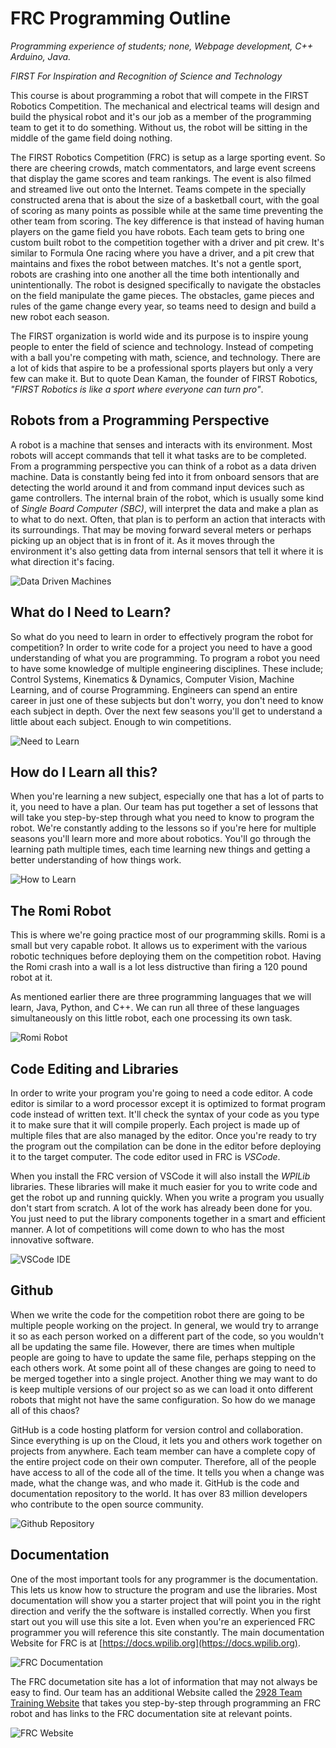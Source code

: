 # FRC Programming Outline
*Programming experience of students; none, Webpage development, C++ Arduino, Java.*

*FIRST For Inspiration and Recognition of Science and Technology*

This course is about programming a robot that will compete in the FIRST Robotics Competition.  The mechanical and electrical teams will design and build the physical robot and it's our job as a member of the programming team to get it to do something.  Without us, the robot will be sitting in the middle of the game field doing nothing.

The FIRST Robotics Competition (FRC) is setup as a large sporting event. So there are cheering crowds, match commentators, and large event screens that display the game scores and team rankings. The event is also filmed and streamed live out onto the Internet.  Teams compete in the specially constructed arena that is about the size of a basketball court, with the goal of scoring as many points as possible while at the same time preventing the other team from scoring.  The key difference is that instead of having human players on the game field you have robots.  Each team gets to bring one custom built robot to the competition together with a driver and pit crew. It's similar to Formula One racing where you have a driver, and a pit crew that maintains and fixes the robot between matches. It's not a gentle sport, robots are crashing into one another all the time both intentionally and unintentionally.  The robot is designed specifically to navigate the obstacles on the field manipulate the game pieces. The obstacles, game pieces and rules of the game change every year, so teams need to design and build a new robot each season.

The FIRST organization is world wide and its purpose is to inspire young people to enter the field of science and technology.  Instead of competing with a ball you're competing with math, science, and technology.  There are a lot of kids that aspire to be a professional sports players but only a very few can make it.  But to quote Dean Kaman, the founder of FIRST Robotics, *"FIRST Robotics is like a sport where everyone can turn pro"*.  

## Robots from a Programming Perspective
A robot is a machine that senses and interacts with its environment.  Most robots will accept commands that tell it what tasks are to be completed. From a programming perspective you can think of a robot as a data driven machine.  Data is constantly being fed into it from onboard sensors that are detecting the world around it and from command input devices such as game controllers.  The internal brain of the robot, which is usually some kind of *Single Board Computer (SBC)*, will interpret the data and make a plan as to what to do next.  Often, that plan is to perform an action that interacts with its surroundings.  That may be moving forward several meters or perhaps picking up an object that is in front of it.  As it moves through the environment it's also getting data from internal sensors that tell it where it is what direction it's facing.

![Data Driven Machines](../images/CourseIntroduction/CourseIntroduction.001.jpeg)

## What do I Need to Learn?

So what do you need to learn in order to effectively program the robot for competition?  In order to write code for a project you need to have a good understanding of what you are programming.  To program a robot you need to have some knowledge of multiple engineering disciplines.  These include; Control Systems, Kinematics & Dynamics, Computer Vision, Machine Learning, and of course Programming.  Engineers can spend an entire career in just one of these subjects but don't worry, you don't need to know each subject in depth.  Over the next few seasons you'll get to understand a little about each subject.  Enough to win competitions.

![Need to Learn](../images/CourseIntroduction/CourseIntroduction.002.jpeg)

## How do I Learn all this?
When you're learning a new subject, especially one that has a lot of parts to it, you need to have a plan.  Our team has put together a set of lessons that will take you step-by-step through what you need to know to program the robot.  We're constantly adding to the lessons so if you're here for multiple seasons you'll learn more and more about robotics.  You'll go through the learning path multiple times, each time learning new things and getting a better understanding of how things work.

![How to Learn](../images/CourseIntroduction/CourseIntroduction.003.jpeg)

## The Romi Robot

This is where we're going practice most of our programming skills.  Romi is a small but very capable robot.  It allows us to experiment with the various robotic techniques before deploying them on the competition robot.  Having the Romi crash into a wall is a lot less distructive than firing a 120 pound robot at it.

As mentioned earlier there are three programming languages that we will learn, Java, Python, and C++.  We can run all three of these languages simultaneously on this little robot, each one processing its own task.

![Romi Robot](../images/CourseIntroduction/CourseIntroduction.004.jpeg)

## Code Editing and Libraries
In order to write your program you're going to need a code editor.  A code editor is similar to a word processor except it is optimized to format program code instead of written text. It'll check the syntax of your code as you type it to make sure that it will compile properly. Each project is made up of multiple files that are also managed by the editor.  Once you're ready to try the program  out the compilation can be done in the editor before deploying it to the target computer.  The code editor used in FRC is *VSCode*.

When you install the FRC version of VSCode it will also install the *WPILib* libraries.  These libraries will make it much easier for you to write code and get the robot up and running quickly.  When you write a program you usually don't start from scratch.  A lot of the work has already been done for you.  You just need to put the library components together in a smart and efficient manner.  A lot of competitions will come down to who has the most innovative software.

![VSCode IDE](../images/CourseIntroduction/CourseIntroduction.009.jpeg)

## Github
When we write the code for the competition robot there are going to be multiple people working on the project.  In general, we would try to arrange it so as each person worked on a different part of the code, so you wouldn't all be updating the same file.  However, there are times when multiple people are going to have to update the same file, perhaps stepping on the each others work. At some point all of these changes are going to need to be merged together into a single project. Another thing we may want to do is keep multiple versions of our project so as we can load it onto different robots that might not have the same configuration.  So how do we manage all of this chaos?  

GitHub is a code hosting platform for version control and collaboration. Since everything is up on the Cloud, it lets you and others work together on projects from anywhere. Each team member can have a complete copy of the entire project code on their own computer. Therefore, all of the people have access to all of the code all of the time. It tells you when a change was made, what the change was, and who made it.  GitHub is the code and documentation repository to the world.  It has over 83 million developers who contribute to the open source community. 

![Github Repository](../images/CourseIntroduction/CourseIntroduction.010.jpeg)

## Documentation
One of the most important tools for any programmer is the documentation.  This lets us know how to structure the program and use the libraries.  Most documentation will show you a starter project that will point you in the right direction and verify the the software is installed correctly. When you first start out you will use this site a lot.  Even when you're an experienced FRC programmer you will reference this site constantly.  The main documentation Website for FRC is at [https://docs.wpilib.org](https://docs.wpilib.org).

![FRC Documentation](../images/CourseIntroduction/CourseIntroduction.011.jpeg)

The FRC documetation site has a lot of information that may not always be easy to find.  Our team has an additional Website called the [2928 Team Training Website](https://2928-frc-programmer-training.readthedocs.io/en/latest/) that takes you step-by-step through programming an FRC robot and has links to the FRC documentation site at relevant points. 

![FRC Website](../images/CourseIntroduction/CourseIntroduction.012.jpeg)